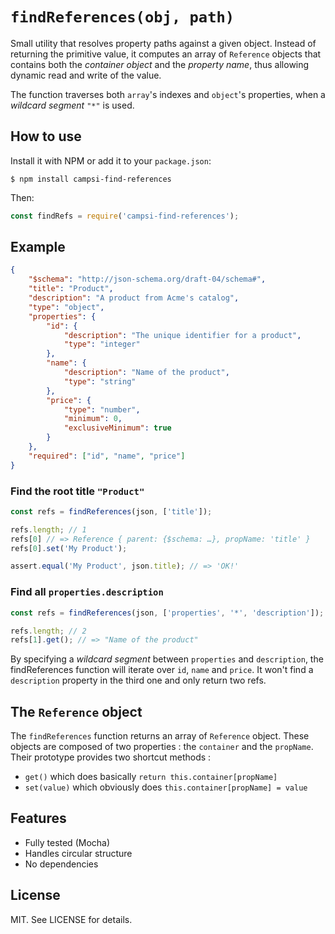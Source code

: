 # `findReferences(obj, path)`


Small utility that resolves property paths against a given object. Instead of returning the primitive value, it computes an array of `Reference` objects that contains both the *container object* and the *property name*, thus allowing dynamic read and write of the value.

The function traverses both `array`'s indexes and `object`'s properties, when a *wildcard segment* `"*"` is used.

## How to use

Install it with NPM or add it to your `package.json`:

```
$ npm install campsi-find-references
```

Then:

```js
const findRefs = require('campsi-find-references');
```

 
## Example

````json
{
    "$schema": "http://json-schema.org/draft-04/schema#",
    "title": "Product",
    "description": "A product from Acme's catalog",
    "type": "object",
    "properties": {
        "id": {
            "description": "The unique identifier for a product",
            "type": "integer"
        },
        "name": {
            "description": "Name of the product",
            "type": "string"
        },
        "price": {
            "type": "number",
            "minimum": 0,
            "exclusiveMinimum": true
        }
    },
    "required": ["id", "name", "price"]
}
````

### Find the root title `"Product"`

````js
const refs = findReferences(json, ['title']);

refs.length; // 1
refs[0] // => Reference { parent: {$schema: …}, propName: 'title' }
refs[0].set('My Product');

assert.equal('My Product', json.title); // => 'OK!'
````

### Find all `properties.description`
````js
const refs = findReferences(json, ['properties', '*', 'description']);

refs.length; // 2
refs[1].get(); // => "Name of the product"
````
By specifying a *wildcard segment* between `properties` and `description`, the findReferences function will iterate over `id`, `name` and `price`. It won't find a `description` property in the third one and only return two refs.

## The `Reference` object

The `findReferences` function returns an array of `Reference` object. These objects are composed of two properties : the `container`  and the `propName`. Their prototype provides two shortcut methods :
- `get()` which does basically `return this.container[propName]`
- `set(value)` which obviously does `this.container[propName] = value` 


## Features

- Fully tested (Mocha)
- Handles circular structure
- No dependencies

## License

MIT. See LICENSE for details.